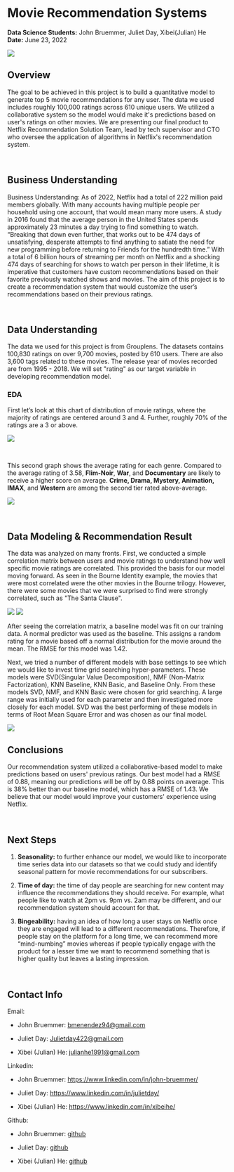 # Movie Recommendation Systems<br>
**Data Science Students:**  John Bruemmer, Juliet Day, Xibei(Julian) He <br>
**Date:** June 23, 2022

![](https://t4.ftcdn.net/jpg/03/71/56/17/360_F_371561715_LVI4qVJ2hyWMDXdqJNGdktggEzjQuC15.jpg)

## **Overview**
The goal to be achieved in this project is to build a quantitative model to generate top 5 movie recommendations for any user. The data we used includes roughly 100,000 ratings across 610 unique users. We utilized a collaborative system so the model would make it's predictions based on user's ratings on other movies. We are presenting our final product to Netflix Recommendation Solution Team, lead by tech supervisor and CTO who oversee the application of algorithms in Netflix's recommendation system.

<br>

## **Business Understanding**
Business Understanding: As of 2022, Netflix had a total of 222 million paid members globally. With many accounts having multiple people per household using one account, that would mean many more users. A study in 2016 found that the average person in the United States spends approximately 23 minutes a day trying to find something to watch. “Breaking that down even further, that works out to be 474 days of unsatisfying, desperate attempts to find anything to satiate the need for new programming before returning to Friends for the hundredth time.” With a total of 6 billion hours of streaming per month on Netflix and a shocking 474 days of searching for shows to watch per person in their lifetime, it is imperative that customers have custom recommendations based on their favorite previously watched shows and movies. The aim of this project is to create a recommendation system that would customize the user’s recommendations based on their previous ratings.

<br>

## **Data Understanding** 
The data we used for this project is from Grouplens. The datasets contains 100,830 ratings on over 9,700 movies, posted by 610 users. There are also 3,600 tags related to these movies. The release year of movies recorded are from 1995 - 2018. We will set "rating" as our target variable in developing recommendation model.

### **EDA**
First let’s look at this chart of distribution of movie ratings, where the majority of ratings are centered around 3 and 4. Further, roughly 70% of the ratings are a 3 or above. 

![](Images/movie_ratings.png)

<br>

This second graph shows the average rating for each genre. Compared to the average rating of 3.58, **Flim-Noir**, **War**, and **Documentary** are likely to receive a higher score on average. **Crime, Drama, Mystery, Animation, IMAX**, and **Western** are among the second tier rated above-average. 

![](Images/genre_ratings_bar_new.png)

<br>


## **Data Modeling & Recommendation Result**
The data was analyzed on many fronts. First, we conducted a simple correlation matrix between users and movie ratings to understand how well specific movie ratings are correlated. This provided the basis for our model moving forward. As seen in the Bourne Identity example, the movies that were most correlated were the other movies in the Bourne trilogy. However, there were some movies that we were surprised to find were strongly correlated, such as "The Santa Clause".  

![](Images/correlation_1.PNG) ![](Images/correlation_2.PNG)

After seeing the correlation matrix, a baseline model was fit on our training data. A normal predictor was used as the baseline. This assigns a random rating for a movie based off a normal distribution for the movie around the mean. The RMSE for this model was 1.42. 

Next, we tried a number of different models with base settings to see which we would like to invest time grid searching hyper-parameters. These models were SVD(Singular Value Decomposition), NMF (Non-Matrix Factorization), KNN Baseline, KNN Basic, and Baseline Only. From these models SVD, NMF, and KNN Basic were chosen for grid searching. A large range was initially used for each parameter and then investigated more closely for each model. SVD was the best performing of these models in terms of Root Mean Square Error and was chosen as our final model. 

![](https://github.com/JulianHe1991/Movie_Recommendation_Project/blob/Julian/Images/recommendation.PNG)
<br>

## **Conclusions**
Our recommendation system utilized a collaborative-based model to make predictions based on users' previous ratings. Our best model had a RMSE of 0.88, meaning our predictions will be off by 0.88 points on average. This is 38% better than our baseline model, which has a RMSE of 1.43. We believe that our model would improve your customers' experience using Netflix.

<br>

## **Next Steps**
1. **Seasonality:** to further enhance our model, we would like to incorporate time series data into our datasets so that we could study and identify seasonal pattern for movie recommendations for our subscribers. 

2. **Time of day:** the time of day people are searching for new content may influence the recommendations they should receive. For example, what people like to watch at 2pm vs. 9pm vs. 2am may be different, and our recommendation system should account for that. 

3. **Bingeability:** having an idea of how long a user stays on Netflix once they are engaged will lead to a different recommendations. Therefore, if people stay on the platform for a long time, we can recommend more “mind-numbing” movies whereas if people typically engage with the product for a lesser time we want to recommend something that is higher quality but leaves a lasting impression.

<br>

## **Contact Info**
Email:
- John Bruemmer: bmenendez94@gmail.com

- Juliet Day: Julietday422@gmail.com

- Xibei (Julian) He: julianhe1991@gmail.com

Linkedin: 
- John Bruemmer: https://www.linkedin.com/in/john-bruemmer/

- Juliet Day: https://www.linkedin.com/in/julietday/

- Xibei (Julian) He: https://www.linkedin.com/in/xibeihe/

Github:
- John Bruemmer: [github](https://github.com/Jbruemmer)

- Juliet Day: [github](https://github.com/julietday422)

- Xibei (Julian) He: [github](https://github.com/JulianHe1991)

